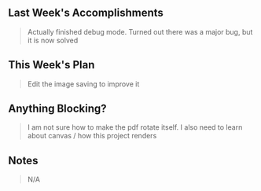 ## Last Week's Accomplishments

>  Actually finished debug mode.  Turned out there was a major bug, but it is now solved

## This Week's Plan

> Edit the image saving to improve it

## Anything Blocking?

> I am not sure how to make the pdf rotate itself.  I also need to learn about canvas / how this project renders

## Notes

> N/A